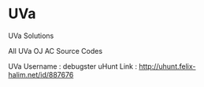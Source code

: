 # UVa
UVa Solutions

All UVa OJ AC Source Codes

UVa Username  : debugster
uHunt Link    : http://uhunt.felix-halim.net/id/887676
